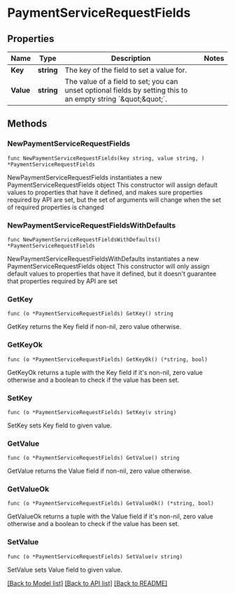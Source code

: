 # PaymentServiceRequestFields

## Properties

Name | Type | Description | Notes
------------ | ------------- | ------------- | -------------
**Key** | **string** | The key of the field to set a value for. | 
**Value** | **string** | The value of a field to set; you can unset optional fields by setting this to an empty string &#x60;\&quot;\&quot;&#x60;. | 

## Methods

### NewPaymentServiceRequestFields

`func NewPaymentServiceRequestFields(key string, value string, ) *PaymentServiceRequestFields`

NewPaymentServiceRequestFields instantiates a new PaymentServiceRequestFields object
This constructor will assign default values to properties that have it defined,
and makes sure properties required by API are set, but the set of arguments
will change when the set of required properties is changed

### NewPaymentServiceRequestFieldsWithDefaults

`func NewPaymentServiceRequestFieldsWithDefaults() *PaymentServiceRequestFields`

NewPaymentServiceRequestFieldsWithDefaults instantiates a new PaymentServiceRequestFields object
This constructor will only assign default values to properties that have it defined,
but it doesn't guarantee that properties required by API are set

### GetKey

`func (o *PaymentServiceRequestFields) GetKey() string`

GetKey returns the Key field if non-nil, zero value otherwise.

### GetKeyOk

`func (o *PaymentServiceRequestFields) GetKeyOk() (*string, bool)`

GetKeyOk returns a tuple with the Key field if it's non-nil, zero value otherwise
and a boolean to check if the value has been set.

### SetKey

`func (o *PaymentServiceRequestFields) SetKey(v string)`

SetKey sets Key field to given value.


### GetValue

`func (o *PaymentServiceRequestFields) GetValue() string`

GetValue returns the Value field if non-nil, zero value otherwise.

### GetValueOk

`func (o *PaymentServiceRequestFields) GetValueOk() (*string, bool)`

GetValueOk returns a tuple with the Value field if it's non-nil, zero value otherwise
and a boolean to check if the value has been set.

### SetValue

`func (o *PaymentServiceRequestFields) SetValue(v string)`

SetValue sets Value field to given value.



[[Back to Model list]](../README.md#documentation-for-models) [[Back to API list]](../README.md#documentation-for-api-endpoints) [[Back to README]](../README.md)


